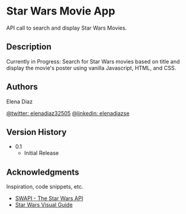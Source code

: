 # Star Wars Movie App
API call to search and display Star Wars Movies.

## Description
Currently in Progress: Search for Star Wars movies based on title and display the movie's poster using vanilla Javascript, HTML, and CSS.

## Authors

Elena Diaz

[@twitter: elenadiaz32505](https://twitter.com/ElenaDiaz32505)
[@linkedin: elenadiazse](https://www.linkedin.com/in/elenadiazse/)

## Version History

* 0.1
    * Initial Release


## Acknowledgments
Inspiration, code snippets, etc.
* [SWAPI - The Star Wars API](https://swapi.dev/documentation#intro)
* [Star Wars Visual Guide](https://starwars-visualguide.com/#/)
